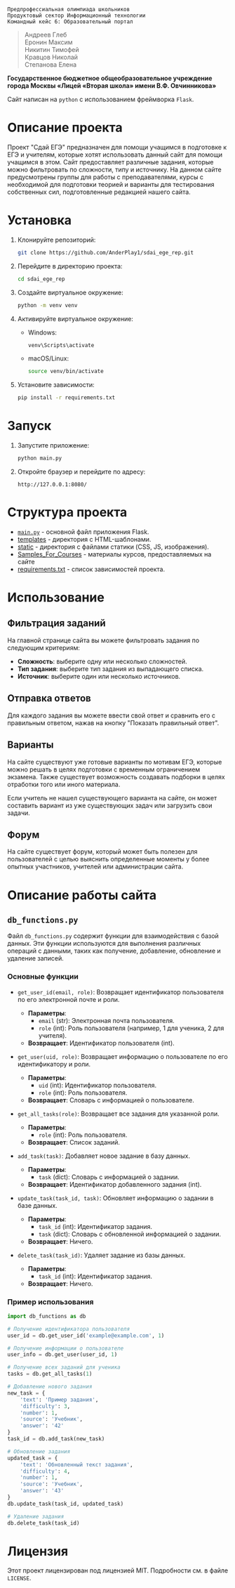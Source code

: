     Предпрофессиальная олимпиада школьников
    Продуктовый сектор Информационный технологии
    Командный кейс 6: Образовательный портал


> Андреев Глеб \
> Еронин Максим \
> Никитин Тимофей \
> Кравцов Николай \
> Степанова Елена 

<b>Государственное бюджетное общеобразовательное учреждение города Москвы «Лицей «Вторая школа» имени В.Ф. Овчинникова»</b>

Сайт написан на `python` с использованием фреймворка `Flask`.

# Описание проекта

Проект "Сдай ЕГЭ" предназначен для помощи учащимся в подготовке к ЕГЭ и учителям, которые хотят использовать данный сайт для помощи учащимся в этом. Сайт предоставляет различные задания, которые можно фильтровать по сложности, типу и источнику. На данном сайте предусмотрены группы для работы с преподавателями, курсы с необходимой для подготовки теорией и варианты для тестирования собственных сил, подготовленные редакцией нашего сайта.

# Установка

1. Клонируйте репозиторий:
    ```sh
    git clone https://github.com/AnderPlay1/sdai_ege_rep.git
    ```

2. Перейдите в директорию проекта:
    ```sh
    cd sdai_ege_rep
    ```

3. Создайте виртуальное окружение:
    ```sh
    python -m venv venv
    ```

4. Активируйте виртуальное окружение:
    - Windows:
        ```sh
        venv\Scripts\activate
        ```
    - macOS/Linux:
        ```sh
        source venv/bin/activate
        ```

5. Установите зависимости:
    ```sh
    pip install -r requirements.txt
    ```

# Запуск

1. Запустите приложение:
    ```sh
    python main.py
    ```

2. Откройте браузер и перейдите по адресу:
    ```
    http://127.0.0.1:8080/
    ```

# Структура проекта

- [`main.py`](/main.py) - основной файл приложения Flask.
- [templates](/templates) - директория с HTML-шаблонами.
- [static](/static) - директория с файлами статики (CSS, JS, изображения).
- [Samples_For_Courses](/Samples_For_Courses/) - материалы курсов, предоставляемых на сайте
- [requirements.txt](/README.md) - список зависимостей проекта.

# Использование

## Фильтрация заданий

На главной странице сайта вы можете фильтровать задания по следующим критериям:
- **Сложность**: выберите одну или несколько сложностей.
- **Тип задания**: выберите тип задания из выпадающего списка.
- **Источник**: выберите один или несколько источников.

## Отправка ответов

Для каждого задания вы можете ввести свой ответ и сравнить его с правильным ответом, нажав на кнопку "Показать правильный ответ".

## Варианты

На сайте существуют уже готовые варианты по мотивам ЕГЭ, которые можно решать в целях подготовки с временным ограничением экзамена. Также существует возможность создавать подборки в целях отработки того или иного материала.

Если учитель не нашел существующего варианта на сайте, он может составить вариант из уже существующих задач или загрузить свои задачи.

## Форум
На сайте существует форум, который может быть полезен для пользователей с целью выяснить определенные моменты у более опытных участников, учителей или администрации сайта.

# Описание работы сайта 
##  `db_functions.py`

Файл `db_functions.py` содержит функции для взаимодействия с базой данных. Эти функции используются для выполнения различных операций с данными, таких как получение, добавление, обновление и удаление записей.

### Основные функции

- `get_user_id(email, role)`: Возвращает идентификатор пользователя по его электронной почте и роли.
    - **Параметры**:
        - `email` (str): Электронная почта пользователя.
        - `role` (int): Роль пользователя (например, 1 для ученика, 2 для учителя).
    - **Возвращает**: Идентификатор пользователя (int).

- `get_user(uid, role)`: Возвращает информацию о пользователе по его идентификатору и роли.
    - **Параметры**:
        - `uid` (int): Идентификатор пользователя.
        - `role` (int): Роль пользователя.
    - **Возвращает**: Словарь с информацией о пользователе.

- `get_all_tasks(role)`: Возвращает все задания для указанной роли.
    - **Параметры**:
        - `role` (int): Роль пользователя.
    - **Возвращает**: Список заданий.

- `add_task(task)`: Добавляет новое задание в базу данных.
    - **Параметры**:
        - `task` (dict): Словарь с информацией о задании.
    - **Возвращает**: Идентификатор добавленного задания (int).

- `update_task(task_id, task)`: Обновляет информацию о задании в базе данных.
    - **Параметры**:
        - `task_id` (int): Идентификатор задания.
        - `task` (dict): Словарь с обновленной информацией о задании.
    - **Возвращает**: Ничего.

- `delete_task(task_id)`: Удаляет задание из базы данных.
    - **Параметры**:
        - `task_id` (int): Идентификатор задания.
    - **Возвращает**: Ничего.

### Пример использования

```python
import db_functions as db

# Получение идентификатора пользователя
user_id = db.get_user_id('example@example.com', 1)

# Получение информации о пользователе
user_info = db.get_user(user_id, 1)

# Получение всех заданий для ученика
tasks = db.get_all_tasks(1)

# Добавление нового задания
new_task = {
    'text': 'Пример задания',
    'difficulty': 3,
    'number': 1,
    'source': 'Учебник',
    'answer': '42'
}
task_id = db.add_task(new_task)

# Обновление задания
updated_task = {
    'text': 'Обновленный текст задания',
    'difficulty': 4,
    'number': 1,
    'source': 'Учебник',
    'answer': '43'
}
db.update_task(task_id, updated_task)

# Удаление задания
db.delete_task(task_id)
```
# Лицензия

Этот проект лицензирован под лицензией MIT. Подробности см. в файле `LICENSE`.
